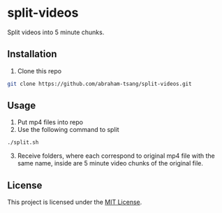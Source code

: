 # split-videos
Split videos into 5 minute chunks.

## Installation
1. Clone this repo
```bash
git clone https://github.com/abraham-tsang/split-videos.git
```

## Usage
1. Put mp4 files into repo
2. Use the following command to split
```bash
./split.sh
```
3. Receive folders, where each correspond to original mp4 file with the same name, inside are 5 minute video chunks of the original file.

## License
This project is licensed under the [MIT License](LICENSE).